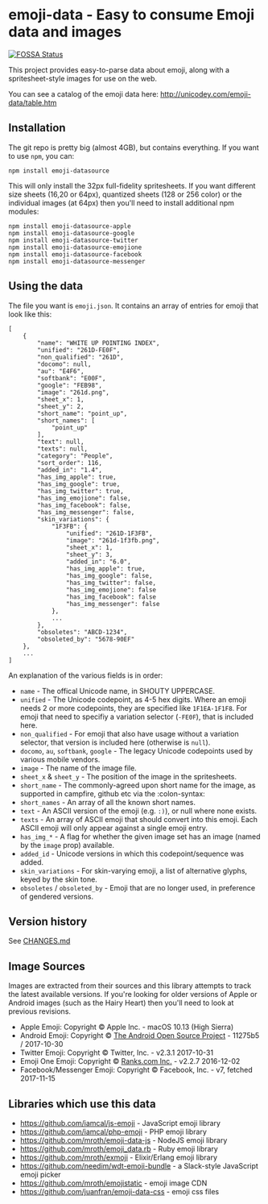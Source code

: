 # emoji-data - Easy to consume Emoji data and images

[![FOSSA Status](https://app.fossa.io/api/projects/git%2Bgithub.com%2Fiamcal%2Femoji-data.svg?type=shield)](https://app.fossa.io/projects/git%2Bgithub.com%2Fiamcal%2Femoji-data?ref=badge_shield)

This project provides easy-to-parse data about emoji, along with a spritesheet-style 
images for use on the web.

You can see a catalog of the emoji data here: http://unicodey.com/emoji-data/table.htm


## Installation

The git repo is pretty big (almost 4GB), but contains everything. If you want to use `npm`, you can:

    npm install emoji-datasource

This will only install the 32px full-fidelity spritesheets. If you want different size sheets (16,20 or 64px),
quantized sheets (128 or 256 color) or the individual images (at 64px) then you'll need to install additional
npm modules:

    npm install emoji-datasource-apple
    npm install emoji-datasource-google
    npm install emoji-datasource-twitter
    npm install emoji-datasource-emojione
    npm install emoji-datasource-facebook
    npm install emoji-datasource-messenger


## Using the data

The file you want is `emoji.json`. It contains an array of entries for emoji that 
look like this:

	[
		{
			"name": "WHITE UP POINTING INDEX",
			"unified": "261D-FE0F",
			"non_qualified": "261D",
			"docomo": null,
			"au": "E4F6",
			"softbank": "E00F",
			"google": "FEB98",
			"image": "261d.png",
			"sheet_x": 1,
			"sheet_y": 2,
			"short_name": "point_up",
			"short_names": [
				"point_up"
			],
			"text": null,
			"texts": null,
			"category": "People",
			"sort_order": 116,
			"added_in": "1.4",
			"has_img_apple": true,
			"has_img_google": true,
			"has_img_twitter": true,
			"has_img_emojione": false,
			"has_img_facebook": false,
			"has_img_messenger": false,
			"skin_variations": {
				"1F3FB": {
					"unified": "261D-1F3FB",
					"image": "261d-1f3fb.png",
					"sheet_x": 1,
					"sheet_y": 3,
					"added_in": "6.0",
					"has_img_apple": true,
					"has_img_google": false,
					"has_img_twitter": false,
					"has_img_emojione": false
					"has_img_facebook": false
					"has_img_messenger": false
				},
				...
			},
			"obsoletes": "ABCD-1234",
			"obsoleted_by": "5678-90EF"
		},
		...
	]

An explanation of the various fields is in order:

* `name` - The offical Unicode name, in SHOUTY UPPERCASE.
* `unified` - The Unicode codepoint, as 4-5 hex digits. Where an emoji
   needs 2 or more codepoints, they are specified like `1F1EA-1F1F8`.
   For emoji that need to specifiy a variation selector (`-FE0F`), that
   is included here.
* `non_qualified` - For emoji that also have usage without a variation
   selector, that version is included here (otherwise is `null`).
* `docomo`, `au`, `softbank`, `google` - The legacy Unicode codepoints used
   by various mobile vendors.
* `image` - The name of the image file.
* `sheet_x` & `sheet_y` - The position of the image in the spritesheets.
* `short_name` - The commonly-agreed upon short name for the image, as
   supported in campfire, github etc via the :colon-syntax:
* `short_names` - An array of all the known short names.
* `text` - An ASCII version of the emoji (e.g. `:)`), or null where
   none exists.
* `texts` - An array of ASCII emoji that should convert into this emoji.
   Each ASCII emoji will only appear against a single emoji entry.
* `has_img_*` - A flag for whether the given image set has an image (named by the `image` prop) available.
* `added_id` - Unicode versions in which this codepoint/sequence was added.
* `skin_variations` - For skin-varying emoji, a list of alternative glyphs, keyed by the skin tone.
* `obsoletes` / `obsoleted_by` - Emoji that are no longer used, in preference of gendered versions.


## Version history

See [CHANGES.md](CHANGES.md)


## Image Sources

Images are extracted from their sources and this library attempts to track the latest
available versions. If you're looking for older versions of Apple or Android images
(such as the Hairy Heart) then you'll need to look at previous revisions.

* Apple Emoji: Copyright &copy; Apple Inc. - macOS 10.13 (High Sierra)
* Android Emoji: Copyright &copy; [The Android Open Source Project](https://s3-eu-west-1.amazonaws.com/tw-font/android/NOTICE) - 11275b5 / 2017-10-30
* Twitter Emoji: Copyright &copy; Twitter, Inc. - v2.3.1 2017-10-31
* Emoji One Emoji: Copyright &copy; [Ranks.com Inc.](http://www.emojione.com/developers) - v2.2.7 2016-12-02
* Facebook/Messenger Emoji: Copyright &copy; Facebook, Inc. - v7, fetched 2017-11-15


## Libraries which use this data

* https://github.com/iamcal/js-emoji - JavaScript emoji library
* https://github.com/iamcal/php-emoji - PHP emoji library
* https://github.com/mroth/emoji-data-js - NodeJS emoji library
* https://github.com/mroth/emoji_data.rb - Ruby emoji library
* https://github.com/mroth/exmoji - Elixir/Erlang emoji library
* https://github.com/needim/wdt-emoji-bundle - a Slack-style JavaScript emoji picker
* https://github.com/mroth/emojistatic - emoji image CDN
* https://github.com/juanfran/emoji-data-css - emoji css files
